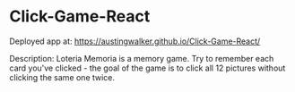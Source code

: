 # Click-Game-React

Deployed app at: https://austingwalker.github.io/Click-Game-React/

Description:
    Loteria Memoria is a memory game. Try to remember each card you've clicked - the goal of the game is to click all 12 pictures without clicking the same one twice. 
